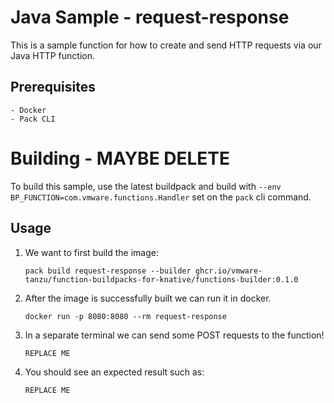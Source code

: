 # Java Sample - request-response

This is a sample function for how to create and send HTTP requests via our Java HTTP function.

## Prerequisites
    - Docker
    - Pack CLI

# Building - MAYBE DELETE

To build this sample, use the latest buildpack and build with `--env BP_FUNCTION=com.vmware.functions.Handler` set on the `pack` cli command.
## Usage
1. We want to first build the image:
    ```
    pack build request-response --builder ghcr.io/vmware-tanzu/function-buildpacks-for-knative/functions-builder:0.1.0
    ```

1. After the image is successfully built we can run it in docker.
    ```
    docker run -p 8080:8080 --rm request-response
    ```

1. In a separate terminal we can send some POST requests to the function!
    ```
    REPLACE ME
    ```

1. You should see an expected result such as:
    ```
    REPLACE ME
    ```